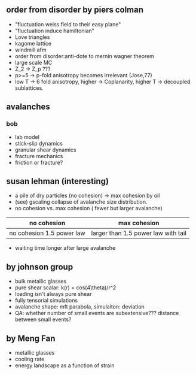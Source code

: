 ## order from disorder by piers colman
+ "fluctuation weiss field to their easy plane"
+ "fluctuation induce hamiltonian"
+ Love triangles
+ kagome lattice
+ windmill afm
+ order from disorder:anti-dote to mernin wagner theorem
+ large scale MC
+ Z_2 -> Z_p ???
+ p>=5 -> p-fold anisotropy becomes irrelevant (Jose,77)
+ low T -> 6 fold anisotropy, higher -> Coplanarity, higher T -> decoupled sublattices.

## avalanches 
### bob
+ lab model
+ stick-slip dynamics
+ granular shear dynamics
+ fracture mechanics
+ friction or fracture?

## susan lehman (interesting)
+ a pile of dry particles (no cohesion) -> max cohesion by oil
+ (see) gscaling collapse of avalanche size distribution.
+ no cohesion vs. max cohesion ( fewer but larger avalanche)

no cohesion | max cohesion
---|---
no cohesion 1.5 power law | larger than 1.5 power law with tail

+ waiting time longer after large avalanche

## by johnson group
+ bulk metallic glasses
+ pure shear scalar: k(r) = cos(4\theta)/r^2
+ loading isn't always pure shear
+ fully tensorial simulations
+ avalanche shape: mft parabola, simulaiton: deviation
+ QA: whether number of small events are subextensive??? distance between small events?


## by Meng Fan
+ metallic glasses
+ cooling rate
+ energy landscape as a function of strain

## 
